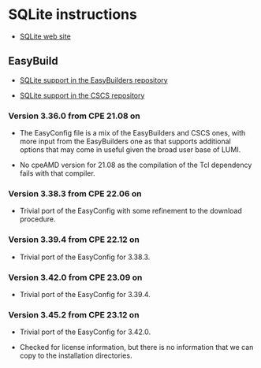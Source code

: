 # SQLite instructions

  * [SQLite web site](https://www.sqlite.org/)


## EasyBuild

  * [SQLite support in the EasyBuilders repository](https://github.com/easybuilders/easybuild-easyconfigs/tree/develop/easybuild/easyconfigs/s/SQLite)

  * [SQLite support in the CSCS repository](https://github.com/eth-cscs/production/tree/master/easybuild/easyconfigs/s/SQLite)


### Version 3.36.0 from CPE 21.08 on

  * The EasyConfig file is a mix of the EasyBuilders and CSCS ones,
    with more input from the EasyBuilders one as that supports additional
    options that may come in useful given the broad user base of LUMI.

  * No cpeAMD version for 21.08 as the compilation of the Tcl dependency
    fails with that compiler.


### Version 3.38.3 from CPE 22.06 on

  * Trivial port of the EasyConfig with some refinement to the download procedure.


### Version 3.39.4 from CPE 22.12 on

  * Trivial port of the EasyConfig for 3.38.3.


### Version 3.42.0 from CPE 23.09 on

  * Trivial port of the EasyConfig for 3.39.4.


### Version 3.45.2 from CPE 23.12 on

  * Trivial port of the EasyConfig for 3.42.0.
  
  * Checked for license information, but there is no information that we can copy
    to the installation directories.

